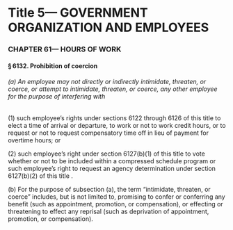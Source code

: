 
# Title 5— GOVERNMENT ORGANIZATION AND EMPLOYEES
### CHAPTER 61— HOURS OF WORK
#### § 6132. Prohibition of coercion
###### (a) An employee may not directly or indirectly intimidate, threaten, or coerce, or attempt to intimidate, threaten, or coerce, any other employee for the purpose of interfering with

(1) such employee’s rights under sections 6122 through 6126 of this title to elect a time of arrival or departure, to work or not to work credit hours, or to request or not to request compensatory time off in lieu of payment for overtime hours; or

(2) such employee’s right under section 6127(b)(1) of this title to vote whether or not to be included within a compressed schedule program or such employee’s right to request an agency determination under section 6127(b)(2) of this title .

(b) For the purpose of subsection (a), the term “intimidate, threaten, or coerce” includes, but is not limited to, promising to confer or conferring any benefit (such as appointment, promotion, or compensation), or effecting or threatening to effect any reprisal (such as deprivation of appointment, promotion, or compensation).
